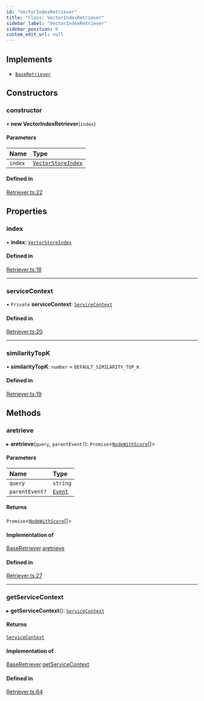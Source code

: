 ```yaml
---
id: "VectorIndexRetriever"
title: "Class: VectorIndexRetriever"
sidebar_label: "VectorIndexRetriever"
sidebar_position: 0
custom_edit_url: null
---
```


## Implements

- [`BaseRetriever`](../interfaces/BaseRetriever.md)

## Constructors

### constructor

• **new VectorIndexRetriever**(`index`)

#### Parameters

| Name | Type |
| :------ | :------ |
| `index` | [`VectorStoreIndex`](VectorStoreIndex.md) |

#### Defined in

[Retriever.ts:22](https://github.com/run-llama/llamascript/blob/df4b1ad/packages/core/src/Retriever.ts#L22)

## Properties

### index

• **index**: [`VectorStoreIndex`](VectorStoreIndex.md)

#### Defined in

[Retriever.ts:18](https://github.com/run-llama/llamascript/blob/df4b1ad/packages/core/src/Retriever.ts#L18)

___

### serviceContext

• `Private` **serviceContext**: [`ServiceContext`](../interfaces/ServiceContext.md)

#### Defined in

[Retriever.ts:20](https://github.com/run-llama/llamascript/blob/df4b1ad/packages/core/src/Retriever.ts#L20)

___

### similarityTopK

• **similarityTopK**: `number` = `DEFAULT_SIMILARITY_TOP_K`

#### Defined in

[Retriever.ts:19](https://github.com/run-llama/llamascript/blob/df4b1ad/packages/core/src/Retriever.ts#L19)

## Methods

### aretrieve

▸ **aretrieve**(`query`, `parentEvent?`): `Promise`<[`NodeWithScore`](../interfaces/NodeWithScore.md)[]\>

#### Parameters

| Name | Type |
| :------ | :------ |
| `query` | `string` |
| `parentEvent?` | [`Event`](../interfaces/Event.md) |

#### Returns

`Promise`<[`NodeWithScore`](../interfaces/NodeWithScore.md)[]\>

#### Implementation of

[BaseRetriever](../interfaces/BaseRetriever.md).[aretrieve](../interfaces/BaseRetriever.md#aretrieve)

#### Defined in

[Retriever.ts:27](https://github.com/run-llama/llamascript/blob/df4b1ad/packages/core/src/Retriever.ts#L27)

___

### getServiceContext

▸ **getServiceContext**(): [`ServiceContext`](../interfaces/ServiceContext.md)

#### Returns

[`ServiceContext`](../interfaces/ServiceContext.md)

#### Implementation of

[BaseRetriever](../interfaces/BaseRetriever.md).[getServiceContext](../interfaces/BaseRetriever.md#getservicecontext)

#### Defined in

[Retriever.ts:64](https://github.com/run-llama/llamascript/blob/df4b1ad/packages/core/src/Retriever.ts#L64)
